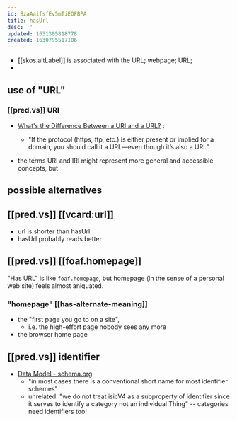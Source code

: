 ```yaml
---
id: BzaAaifsfEv5mTiEOFBPA
title: hasUrl
desc: ''
updated: 1631305818778
created: 1630795517106
---
```


- [[skos.altLabel]] is associated with the URL; webpage; URL;
- 

## use of "URL"

### [[pred.vs]] URI

- [What's the Difference Between a URI and a URL?](https://danielmiessler.com/study/difference-between-uri-url/) :
  - "If the protocol (https, ftp, etc.) is either present or implied for a domain, you should call it a URL—even though it’s also a URI."

- the terms URI and IRI might represent more general and accessible concepts, but

## possible alternatives

## [[pred.vs]] [[vcard:url]]

- url is shorter than hasUrl
- hasUrl probably reads better

## [[pred.vs]] [[foaf.homepage]]

"Has URL" is like `foaf.homepage`, but homepage (in the sense of a personal web site) feels almost aniquated. 

### "homepage" [[has-alternate-meaning]] 

- the "first page you go to on a site",
  - i.e. the high-effort page nobody sees any more
- the browser home page

##  [[pred.vs]] identifier

- [Data Model - schema.org](https://schema.org/docs/datamodel.html#identifierBg)
  - "in most cases there is a conventional short name for most identifier schemes"
  - unrelated: "we do not treat isicV4 as a subproperty of identifier since it serves to identify a category not an individual Thing" -- categories need identifiers too!





